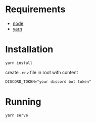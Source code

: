 # Requirements
- [node](https://nodejs.org/en/)
- [yarn](https://yarnpkg.com/getting-started/install)

# Installation
```
yarn install
```

create `.env` file in root with content
```
DISCORD_TOKEN="your discord bot token"
```

# Running

```
yarn serve
```
